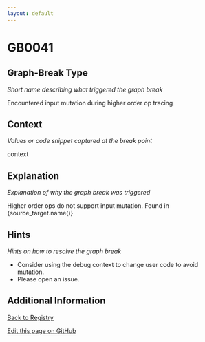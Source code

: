 ```yaml
---
layout: default
---
```

# GB0041

## Graph-Break Type
*Short name describing what triggered the graph break*

Encountered input mutation during higher order op tracing

## Context
*Values or code snippet captured at the break point*

context

## Explanation
*Explanation of why the graph break was triggered*

Higher order ops do not support input mutation. Found in {source_target.name()}

## Hints
*Hints on how to resolve the graph break*

- Consider using the debug context to change user code to avoid mutation.
- Please open an issue.


## Additional Information

<!-- ADDITIONAL INFORMATION START - Add custom information below this line -->

<!-- ADDITIONAL INFORMATION END -->

[Back to Registry](../index.html)

[Edit this page on GitHub](https://github.com/pytorch-labs/compile-graph-break-site/edit/main/docs/gb/gb0041.md)
